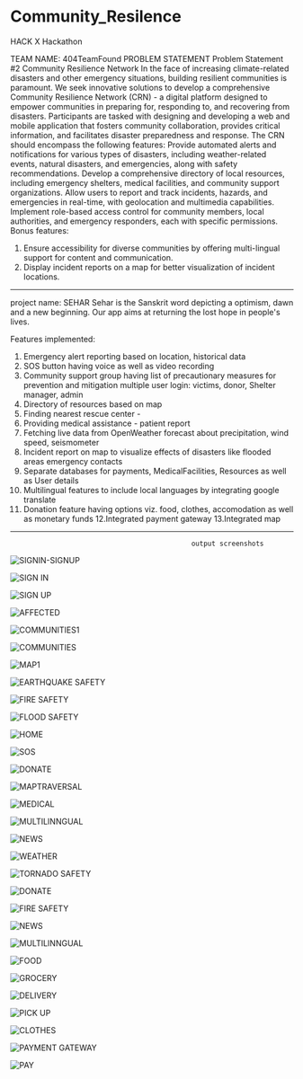 # Community_Resilence
HACK X Hackathon 

TEAM NAME: 404TeamFound
PROBLEM STATEMENT
Problem Statement #2
Community Resilience Network
In the face of increasing climate-related disasters and other
emergency situations, building resilient communities is paramount.
We seek innovative solutions to develop a comprehensive
Community Resilience Network (CRN) - a digital platform designed
to empower communities in preparing for, responding to, and
recovering from disasters. Participants are tasked with designing and
developing a web and mobile application that fosters community
collaboration, provides critical information, and facilitates disaster
preparedness and response. The CRN should encompass the
following features:
Provide automated alerts and notifications for various types of
disasters, including weather-related events, natural disasters, and
emergencies, along with safety recommendations.
Develop a comprehensive directory of local resources, including
emergency shelters, medical facilities, and community support
organizations.
Allow users to report and track incidents, hazards, and emergencies
in real-time, with geolocation and multimedia capabilities.
Implement role-based access control for community members,
local authorities, and emergency responders, each with specific
permissions.
Bonus features: 
1. Ensure accessibility for diverse communities by offering multi-lingual support for content and communication.
2. Display incident reports on a map for better visualization of incident locations.
-----------------------------------------------------------------------------------------------------------------

project name: SEHAR
Sehar is the Sanskrit word depicting a optimism, dawn and a new beginning. Our app aims at returning the lost hope in people's lives.


 Features implemented:
 1. Emergency alert reporting based on location, historical data
 2. SOS button having voice as well as video recording
 3. Community support group having list of precautionary measures for prevention and mitigation multiple user login: victims, donor, Shelter manager, admin
 4. Directory of resources based on map
 5. Finding nearest rescue center -
 6. Providing medical assistance - patient report
 7. Fetching live data from OpenWeather forecast about precipitation, wind speed, seismometer
 8. Incident report on map to visualize effects of disasters like flooded areas emergency contacts 
 9. Separate databases for payments, MedicalFacilities, Resources as well as User details
10. Multilingual features to include local languages by integrating google translate
11. Donation feature having options viz. food, clothes, accomodation as well as monetary funds
12.Integrated payment gateway
13.Integrated map
-----------------------------------------------------------------------------------------------------------------
                                                 output screenshots
![SIGNIN-SIGNUP](https://github.com/yash2svi/CommunityResilence/assets/92750234/884161ce-5bc9-4bc2-8fb1-693ee87bf469)

![SIGN IN](https://github.com/yash2svi/CommunityResilence/assets/92750234/8e2040e7-cffb-40b3-8dbc-509b10ec0119)

![SIGN UP](https://github.com/yash2svi/CommunityResilence/assets/92750234/1b80b352-e15b-4fa1-932b-db6c1b338026)


![AFFECTED](https://github.com/yash2svi/CommunityResilence/assets/92750234/f7586991-38aa-4c22-8520-9bc3d7009ea3)

![COMMUNITIES1](https://github.com/yash2svi/CommunityResilence/assets/92750234/387cf049-d73b-448e-9887-894fc189b109)

![COMMUNITIES](https://github.com/yash2svi/CommunityResilence/assets/92750234/4cbac169-95bf-47c2-a649-4ab9cad89dc3)

![MAP1](https://github.com/yash2svi/CommunityResilence/assets/92750234/47803c1d-a216-49b0-818e-42f79ba36fb3)

![EARTHQUAKE SAFETY](https://github.com/yash2svi/CommunityResilence/assets/92750234/99edcecd-c572-4fdf-b87d-1332216740b7)

![FIRE SAFETY](https://github.com/yash2svi/CommunityResilence/assets/92750234/42033499-3796-4af4-965a-d6ec51e19d7c)

![FLOOD SAFETY](https://github.com/yash2svi/CommunityResilence/assets/92750234/f6f41431-9401-435c-ac67-488639d1219a)

![HOME](https://github.com/yash2svi/CommunityResilence/assets/92750234/43a9f301-cc80-4563-9c56-38e300c2ce83)

![SOS](https://github.com/yash2svi/CommunityResilence/assets/92750234/0d8e51f0-ce06-488a-8585-24f9f5e44bc2)

![DONATE](https://github.com/yash2svi/CommunityResilence/assets/92750234/cf71a7d4-f709-4ca1-85c6-0265f1c952f2)

![MAPTRAVERSAL](https://github.com/yash2svi/CommunityResilence/assets/92750234/28d0ef60-65dc-4e9a-9d3c-27315ba7d57c)

![MEDICAL](https://github.com/yash2svi/CommunityResilence/assets/92750234/714dd58b-4cce-4c88-a310-e27c24bdb528)

![MULTILINNGUAL](https://github.com/yash2svi/CommunityResilence/assets/92750234/e1c5aacf-fb93-483f-afe0-814a087ea939)

![NEWS](https://github.com/yash2svi/CommunityResilence/assets/92750234/e273a8f9-464b-48b4-bbf6-4a8c74fa97df)

![WEATHER](https://github.com/yash2svi/CommunityResilence/assets/92750234/367a5fe1-8747-4e9e-8ac7-0d3ac919a609)

![TORNADO SAFETY](https://github.com/yash2svi/CommunityResilence/assets/92750234/a775ac19-2f05-49a4-b3a5-5f2f163921e8)

![DONATE](https://github.com/yash2svi/CommunityResilence/assets/92750234/d328b697-60b2-4b84-a88f-b6245cf28567)

![FIRE SAFETY](https://github.com/yash2svi/CommunityResilence/assets/92750234/32264356-dca0-4a02-8924-16a2394815c0)

![NEWS](https://github.com/yash2svi/CommunityResilence/assets/92750234/c8c91590-d68a-498c-9c5c-9c234eb4739b)

![MULTILINNGUAL](https://github.com/yash2svi/CommunityResilence/assets/92750234/74756c90-23dd-47d2-bdbb-7469df647a61)

![FOOD](https://github.com/yash2svi/CommunityResilence/assets/92750234/eee9d9c7-3811-427d-b151-353e4b90c5c7)

![GROCERY](https://github.com/yash2svi/CommunityResilence/assets/92750234/7e58d2e0-9628-4b3e-a3a0-e1b43611dcef)

![DELIVERY](https://github.com/yash2svi/CommunityResilence/assets/92750234/e61598e6-aa86-4999-bfa0-79a10fcd51ee)

![PICK UP](https://github.com/yash2svi/CommunityResilence/assets/92750234/1a7f268a-4967-4e04-b7d7-0c5a1f5909eb)

![CLOTHES](https://github.com/yash2svi/CommunityResilence/assets/92750234/3baa0e91-6cb6-4650-a8c5-4398afb8e559)

![PAYMENT GATEWAY](https://github.com/yash2svi/CommunityResilence/assets/92750234/b404f0e7-13fe-4606-a2d9-bf548ade8ed2)

![PAY](https://github.com/yash2svi/CommunityResilence/assets/92750234/f67a17ed-128c-4975-beca-e780e5a04e66)







